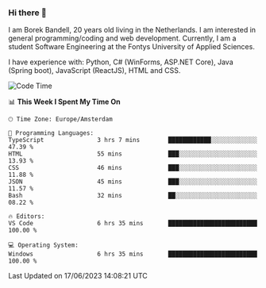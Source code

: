 ### Hi there 👋

I am Borek Bandell, 20 years old living in the Netherlands. I am interested in general programming/coding and web development. Currently, I am a student Software Engineering at the Fontys University of Applied Sciences.

I have experience with: Python, C# (WinForms, ASP.NET Core), Java (Spring boot), JavaScript (ReactJS), HTML and CSS.

<!--START_SECTION:waka-->
![Code Time](http://img.shields.io/badge/Code%20Time-619%20hrs%202%20mins-blue)

📊 **This Week I Spent My Time On** 

```text
🕑︎ Time Zone: Europe/Amsterdam

💬 Programming Languages: 
TypeScript               3 hrs 7 mins        ████████████░░░░░░░░░░░░░   47.39 % 
HTML                     55 mins             ███░░░░░░░░░░░░░░░░░░░░░░   13.93 % 
CSS                      46 mins             ███░░░░░░░░░░░░░░░░░░░░░░   11.88 % 
JSON                     45 mins             ███░░░░░░░░░░░░░░░░░░░░░░   11.57 % 
Bash                     32 mins             ██░░░░░░░░░░░░░░░░░░░░░░░   08.22 % 

🔥 Editors: 
VS Code                  6 hrs 35 mins       █████████████████████████   100.00 % 

💻 Operating System: 
Windows                  6 hrs 35 mins       █████████████████████████   100.00 % 
```


 Last Updated on 17/06/2023 14:08:21 UTC
<!--END_SECTION:waka-->

<!--**tcBorek2002/tcBorek2002** is a ✨ _special_ ✨ repository because its `README.md` (this file) appears on your GitHub profile.

Here are some ideas to get you started:

- 🔭 I’m currently working on ...
- 🌱 I’m currently learning ...
- 👯 I’m looking to collaborate on ...
- 🤔 I’m looking for help with ...
- 💬 Ask me about ...
- 📫 How to reach me: ...
- 😄 Pronouns: ...
- ⚡ Fun fact: ...
-->
